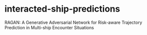 # interacted-ship-predictions
 RAGAN: A Generative Adversarial Network for Risk-aware Trajectory Prediction in Multi-ship Encounter Situations
